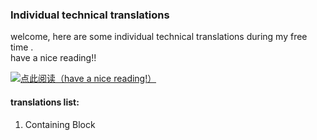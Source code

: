 ### Individual technical translations

welcome, here are some individual technical translations during my free time .   
have a nice reading!!

[![点此阅读（have a nice reading!）](https://github.com/BrotherBeard/blog/blob/master/read-now.png)](https://github.com/BrotherBeard/Technical-Translations/issues)
#### translations list:

1. Containing Block 

